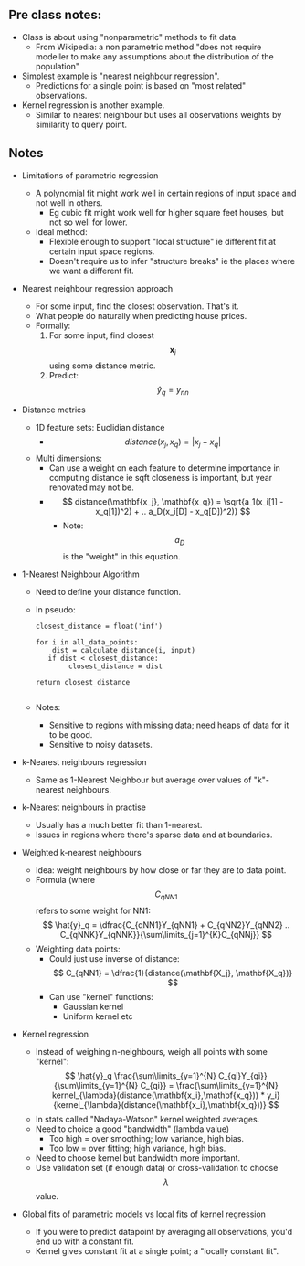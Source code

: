 ## Pre class notes:

* Class is about using "nonparametric" methods to fit data.
  * From Wikipedia: a non parametric method "does not require modeller to make any assumptions about the distribution of the population"
* Simplest example is "nearest neighbour regression".
  * Predictions for a single point is based on "most related" observations.
* Kernel regression is another example.
  * Similar to nearest neighbour but uses all observations weights by similarity to query point.

## Notes

* Limitations of parametric regression
  * A polynomial fit might work well in certain regions of input space and not well in others.
    * Eg cubic fit might work well for higher square feet houses, but not so well for lower.
  * Ideal method:
    * Flexible enough to support "local structure" ie different fit at certain input space regions.
    * Doesn't require us to infer "structure breaks" ie the places where we want a different fit.

* Nearest neighbour regression approach
  * For some input, find the closest observation. That's it.
  * What people do naturally when predicting house prices.
  * Formally:
	1. For some input, find closest $$ \mathbf{x}_i $$ using some distance metric.
	2. Predict: $$ \hat{y}_q = y_{nn} $$

* Distance metrics
	* 1D feature sets: Euclidian distance
		* $$ distance(x_j, x_q) = |x_j - x_q| $$ 
	* Multi dimensions:
		* Can use a weight on each feature to determine importance in computing distance ie sqft closeness is important, but year renovated may not be.
		* $$  distance(\mathbf{x_j}, \mathbf{x_q}) = \sqrt{a_1(x_i[1] - x_q[1])^2) + .. a_D(x_i[D] - x_q[D])^2)} $$   
			* Note: $$ a_D $$ is the "weight" in this equation.

* 1-Nearest Neighbour Algorithm
	* Need to define your distance function.
	* In pseudo:

		```
		closest_distance = float('inf')

		for i in all_data_points:
			dist = calculate_distance(i, input)
           if dist < closest_distance:
                closest_distance = dist

		return closest_distance
 			
		``` 
	* Notes:
		* Sensitive to regions with missing data; need heaps of data for it to be good.
		* Sensitive to noisy datasets.

* k-Nearest neighbours regression
	* Same as 1-Nearest Neighbour but average over values of "k"-nearest neighbours.

* k-Nearest neighbours in practise
	* Usually has a much better fit than 1-nearest.
	* Issues in regions where there's sparse data and at boundaries.

* Weighted k-nearest neighbours
	* Idea: weight neighbours by how close or far they are to data point.
	* Formula (where $$ C_{qNN1} $$ refers to some weight for NN1:
		$$ \hat{y}_q = \dfrac{C_{qNN1}Y_{qNN1} + C_{qNN2}Y_{qNN2} .. C_{qNNK}Y_{qNNK}}{\sum\limits_{j=1}^{K}C_{qNNj}} $$
	* Weighting data points:
		* Could just use inverse of distance: $$ C_{qNN1} = \dfrac{1}{distance(\mathbf{X_j}, \mathbf{X_q})} $$
		* Can use "kernel" functions:
			* Gaussian kernel
			* Uniform kernel etc

* Kernel regression
	* Instead of weighing n-neighbours, weigh all points with some "kernel":
		$$ \hat{y}_q \frac{\sum\limits_{y=1}^{N} C_{qi}Y_{qi}}{\sum\limits_{y=1}^{N} C_{qi}} = \frac{\sum\limits_{y=1}^{N} kernel_{\lambda}(distance(\mathbf{x_i},\mathbf{x_q})) * y_i}{kernel_{\lambda}(distance(\mathbf{x_i},\mathbf{x_q}))} $$
	* In stats called "Nadaya-Watson" kernel weighted averages.
	* Need to choice a good "bandwidth" (lambda value)
		* Too high = over smoothing; low variance, high bias.
		* Too low = over fitting; high variance, high bias.   
	* Need to choose kernel but bandwidth more important.
	* Use validation set (if enough data) or cross-validation to choose $$ \lambda $$ value.

* Global fits of parametric models vs local fits of kernel regression
  * If you were to predict datapoint by averaging all observations, you'd end up with a constant fit.
  * Kernel gives constant fit at a single point; a "locally constant fit".
